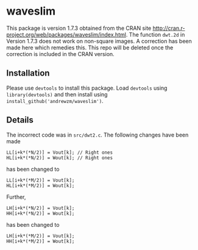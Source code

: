 waveslim
========

This package is version 1.7.3 obtained from the CRAN site http://cran.r-project.org/web/packages/waveslim/index.html. The function `dwt.2d` in  Version 1.7.3  does not work on non-square images. A correction has been made here which remedies this. This repo will be deleted once the correction is included in the CRAN version.

Installation
-------------

Please use `devtools` to install this package. Load `devtools` using `library(devtools)` and then install using `install_github('andrewzm/waveslim')`.

Details
---------

The incorrect code was in `src/dwt2.c`. The following changes have been made

    LL[i+k*(*N/2)] = Vout[k]; // Right ones
    HL[i+k*(*N/2)] = Wout[k]; // Right ones

has been changed to

    LL[i+k*(*M/2)] = Vout[k]; 
    HL[i+k*(*M/2)] = Wout[k]; 

Further, 

    LH[i+k*(*N/2)] = Vout[k]; 
    HH[i+k*(*N/2)] = Wout[k]; 

has been changed to

    LH[i+k*(*M/2)] = Vout[k]; 
    HH[i+k*(*M/2)] = Wout[k];

